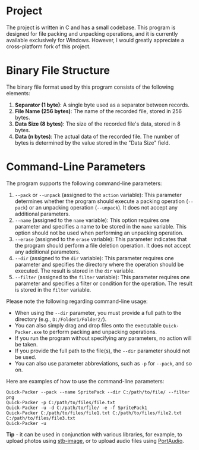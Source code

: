 # Project
The project is written in C and has a small codebase. This program is designed for file packing and unpacking operations, and it is currently available exclusively for Windows. However, I would greatly appreciate a cross-platform fork of this project.

# Binary File Structure
The binary file format used by this program consists of the following elements:

1. **Separator (1 byte)**: A single byte used as a separator between records.
2. **File Name (256 bytes)**: The name of the recorded file, stored in 256 bytes.
3. **Data Size (8 bytes)**: The size of the recorded file's data, stored in 8 bytes.
4. **Data (n bytes)**: The actual data of the recorded file. The number of bytes is determined by the value stored in the "Data Size" field.

# Command-Line Parameters
The program supports the following command-line parameters:

1. `--pack` or `--unpack` (assigned to the `action` variable): This parameter determines whether the program should execute a packing operation (`--pack`) or an unpacking operation (`--unpack`). It does not accept any additional parameters.
2. `--name` (assigned to the `name` variable): This option requires one parameter and specifies a name to be stored in the `name` variable. This option should not be used when performing an unpacking operation.
3. `--erase` (assigned to the `erase` variable): This parameter indicates that the program should perform a file deletion operation. It does not accept any additional parameters.
4. `--dir` (assigned to the `dir` variable): This parameter requires one parameter and specifies the directory where the operation should be executed. The result is stored in the `dir` variable.
5. `--filter` (assigned to the `filter` variable): This parameter requires one parameter and specifies a filter or condition for the operation. The result is stored in the `filter` variable.

Please note the following regarding command-line usage:

- When using the `--dir` parameter, you must provide a full path to the directory (e.g., `D:/Folder1/Folder2/`).
- You can also simply drag and drop files onto the executable `Quick-Packer.exe` to perform packing and unpacking operations.
- If you run the program without specifying any parameters, no action will be taken.
- If you provide the full path to the file(s), the `--dir` parameter should not be used.
- You can also use parameter abbreviations, such as `-p` for `--pack`, and so on.

Here are examples of how to use the command-line parameters:


```Quick-Packer --pack --name SpritePack --dir C:/path/to/file/ --filter png```  
```Quick-Packer -p C:/path/to/files/file.txt```  
```Quick-Packer -u -d C:/path/to/file/ -e -f SpritePack1```  
```Quick-Packer C:/path/to/files/file1.txt C:/path/to/files/file2.txt C:/path/to/files/file3.txt```  
```Quick-Packer -u```

**Tip** - it can be used in conjunction with various libraries, for example, to upload photos using [stb-image](https://github.com/nothings/stb/tree/master), or to upload audio files using [PortAudio](https://github.com/PortAudio/portaudio).
